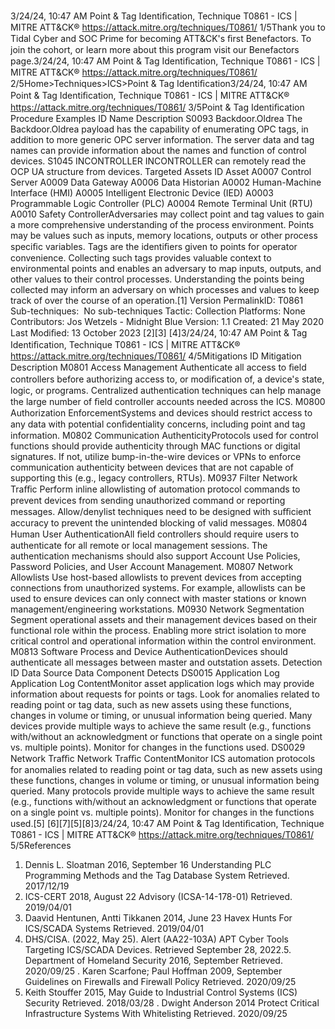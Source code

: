 3/24/24, 10:47 AM Point & Tag Identiﬁcation, Technique T0861 - ICS | MITRE ATT&CK®
https://attack.mitre.org/techniques/T0861/ 1/5Thank you to Tidal Cyber and SOC Prime for becoming ATT&CK's ﬁrst Benefactors. To join the cohort, or learn more about this program visit our
Benefactors page.3/24/24, 10:47 AM Point & Tag Identiﬁcation, Technique T0861 - ICS | MITRE ATT&CK®
https://attack.mitre.org/techniques/T0861/ 2/5Home>Techniques>ICS>Point & Tag Identiﬁcation3/24/24, 10:47 AM Point & Tag Identiﬁcation, Technique T0861 - ICS | MITRE ATT&CK®
https://attack.mitre.org/techniques/T0861/ 3/5Point & Tag Identiﬁcation
Procedure Examples
ID Name Description
S0093 Backdoor.Oldrea The Backdoor.Oldrea payload has the capability of enumerating OPC tags, in addition to more generic OPC
server information. The server data and tag names can provide information about the names and function
of control devices. 
S1045 INCONTROLLER INCONTROLLER can remotely read the OCP UA structure from devices.
Targeted Assets
ID Asset
A0007 Control Server
A0009 Data Gateway
A0006 Data Historian
A0002 Human-Machine Interface (HMI)
A0005 Intelligent Electronic Device (IED)
A0003 Programmable Logic Controller (PLC)
A0004 Remote Terminal Unit (RTU)
A0010 Safety ControllerAdversaries may collect point and tag values to gain a more comprehensive understanding of the process environment. Points may be
values such as inputs, memory locations, outputs or other process speciﬁc variables. Tags are the identiﬁers given to points for operator
convenience.
Collecting such tags provides valuable context to environmental points and enables an adversary to map inputs, outputs, and other values to
their control processes. Understanding the points being collected may inform an adversary on which processes and values to keep track of
over the course of an operation.[1]
Version PermalinkID: T0861
Sub-techniques:  No sub-techniques
 
Tactic: Collection
 
Platforms: None
Contributors: Jos Wetzels - Midnight Blue
Version: 1.1
Created: 21 May 2020
Last Modiﬁed: 13 October 2023
[2][3]
[4]3/24/24, 10:47 AM Point & Tag Identiﬁcation, Technique T0861 - ICS | MITRE ATT&CK®
https://attack.mitre.org/techniques/T0861/ 4/5Mitigations
ID Mitigation Description
M0801 Access Management Authenticate all access to ﬁeld controllers before authorizing access to, or modiﬁcation of, a
device's state, logic, or programs. Centralized authentication techniques can help manage the
large number of ﬁeld controller accounts needed across the ICS.
M0800 Authorization
EnforcementSystems and devices should restrict access to any data with potential conﬁdentiality concerns,
including point and tag information.
M0802 Communication
AuthenticityProtocols used for control functions should provide authenticity through MAC functions or digital
signatures. If not, utilize bump-in-the-wire devices or VPNs to enforce communication authenticity
between devices that are not capable of supporting this (e.g., legacy controllers, RTUs).
M0937 Filter Network Traﬃc Perform inline allowlisting of automation protocol commands to prevent devices from sending
unauthorized command or reporting messages. Allow/denylist techniques need to be designed
with suﬃcient accuracy to prevent the unintended blocking of valid messages.
M0804 Human User
AuthenticationAll ﬁeld controllers should require users to authenticate for all remote or local management
sessions. The authentication mechanisms should also support Account Use Policies, Password
Policies, and User Account Management.
M0807 Network Allowlists Use host-based allowlists to prevent devices from accepting connections from unauthorized
systems. For example, allowlists can be used to ensure devices can only connect with master
stations or known management/engineering workstations. 
M0930 Network Segmentation Segment operational assets and their management devices based on their functional role within
the process. Enabling more strict isolation to more critical control and operational information
within the control environment. 
M0813 Software Process and
Device AuthenticationDevices should authenticate all messages between master and outstation assets.
Detection
ID Data Source Data Component Detects
DS0015 Application Log Application Log
ContentMonitor asset application logs which may provide information about requests for points
or tags. Look for anomalies related to reading point or tag data, such as new assets
using these functions, changes in volume or timing, or unusual information being
queried. Many devices provide multiple ways to achieve the same result (e.g., functions
with/without an acknowledgment or functions that operate on a single point vs. multiple
points). Monitor for changes in the functions used.
DS0029 Network Traﬃc Network Traﬃc
ContentMonitor ICS automation protocols for anomalies related to reading point or tag data,
such as new assets using these functions, changes in volume or timing, or unusual
information being queried. Many protocols provide multiple ways to achieve the same
result (e.g., functions with/without an acknowledgment or functions that operate on a
single point vs. multiple points). Monitor for changes in the functions used.[5]
[6][7][5][8]3/24/24, 10:47 AM Point & Tag Identiﬁcation, Technique T0861 - ICS | MITRE ATT&CK®
https://attack.mitre.org/techniques/T0861/ 5/5References
1. Dennis L. Sloatman 2016, September 16 Understanding PLC
Programming Methods and the Tag Database System
Retrieved. 2017/12/19
2. ICS-CERT 2018, August 22 Advisory (ICSA-14-178-01)
Retrieved. 2019/04/01
3. Daavid Hentunen, Antti Tikkanen 2014, June 23 Havex Hunts
For ICS/SCADA Systems Retrieved. 2019/04/01
4. DHS/CISA. (2022, May 25). Alert (AA22-103A) APT Cyber
Tools Targeting ICS/SCADA Devices. Retrieved September 28,
2022.5. Department of Homeland Security 2016, September Retrieved.
2020/09/25
 . Karen Scarfone; Paul Hoffman 2009, September Guidelines on
Firewalls and Firewall Policy Retrieved. 2020/09/25
7. Keith Stouffer 2015, May Guide to Industrial Control Systems
(ICS) Security Retrieved. 2018/03/28
 . Dwight Anderson 2014 Protect Critical Infrastructure Systems
With Whitelisting Retrieved. 2020/09/25